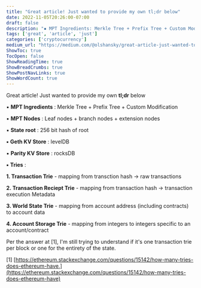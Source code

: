 ```yaml
---
title: "Great article! Just wanted to provide my own tl;dr below"
date: 2022-11-05T20:26:00-07:00
draft: false
description: "▪ MPT Ingredients: Merkle Tree + Prefix Tree + Custom Modification"
tags: ['great', 'article', 'just']
categories: ['cryptocurrency']
medium_url: "https://medium.com/@olshansky/great-article-just-wanted-to-provide-my-own-tl-dr-below-1c35fd5c74a"
ShowToc: true
TocOpen: false
ShowReadingTime: true
ShowBreadCrumbs: true
ShowPostNavLinks: true
ShowWordCount: true
---
```


Great article! Just wanted to provide my own **tl;dr** below

▪ **MPT Ingredients** : Merkle Tree + Prefix Tree + Custom Modification

▪ **MPT Nodes** : Leaf nodes + branch nodes + extension nodes

▪ **State root** : 256 bit hash of root

**▪** **Geth KV Store** : levelDB

▪ **Parity KV Store** : rocksDB

**▪** **Tries** :

**1\. Transaction Trie** \- mapping from transction hash → raw transactions

**2\. Transaction Reciept Trie** \- mapping from transaction hash → transaction execution Metadata

**3\. World State Trie** \- mapping from account address (including contracts) to account data

**4\. Account Storage Trie** \- mapping from integers to integers specific to an account/contract

Per the answer at [1], I'm still trying to understand if it's one transaction trie per block or one for the entirety of the state.

[1] [https://ethereum.stackexchange.com/questions/15142/how-many-tries-does-ethereum-have,](https://ethereum.stackexchange.com/questions/15142/how-many-tries-does-ethereum-have)